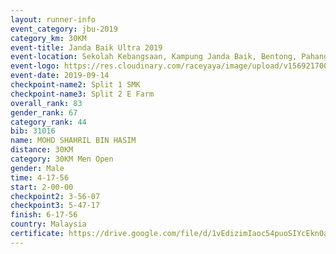 ```yaml
---
layout: runner-info 
event_category: jbu-2019 
category_km: 30KM 
event-title: Janda Baik Ultra 2019
event-location: Sekolah Kebangsaan, Kampung Janda Baik, Bentong, Pahang, Malaysia 
event-logo: https://res.cloudinary.com/raceyaya/image/upload/v1569217009/logo/janda-baik_vch1pc.jpg 
event-date: 2019-09-14 
checkpoint-name2: Split 1 SMK 
checkpoint-name3: Split 2 E Farm 
overall_rank: 83
gender_rank: 67
category_rank: 44
bib: 31016
name: MOHD SHAHRIL BIN HASIM
distance: 30KM
category: 30KM Men Open
gender: Male
time: 4-17-56
start: 2-00-00
checkpoint2: 3-56-07
checkpoint3: 5-47-17
finish: 6-17-56
country: Malaysia
certificate: https://drive.google.com/file/d/1vEdizimIaoc54puoSIYcEkn0a4CI44WY/view?usp=sharing
---
```

